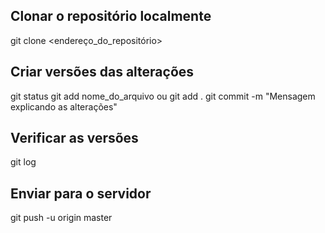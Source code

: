 ## Clonar o repositório localmente
git clone <endereço_do_repositório>

## Criar versões das alterações
git status
git add nome_do_arquivo ou git add .
git commit -m "Mensagem explicando as alterações"

## Verificar as versões
git log

## Enviar para o servidor
git push -u origin master